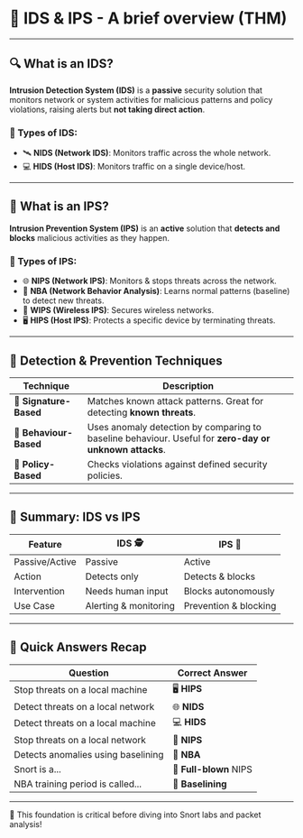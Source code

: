 #  🫷 IDS & IPS - A brief overview (THM)

---

## 🔍 What is an IDS?

**Intrusion Detection System (IDS)** is a **passive** security solution that monitors network or system activities for malicious patterns and policy violations, raising alerts but **not taking direct action**.

### 🧭 Types of IDS:
- 🛰️ **NIDS (Network IDS)**: Monitors traffic across the whole network.
- 💻 **HIDS (Host IDS)**: Monitors traffic on a single device/host.

---

## 🛑 What is an IPS?

**Intrusion Prevention System (IPS)** is an **active** solution that **detects and blocks** malicious activities as they happen.

### 🔐 Types of IPS:
- 🌐 **NIPS (Network IPS)**: Monitors & stops threats across the network.
- 🧠 **NBA (Network Behavior Analysis)**: Learns normal patterns (baseline) to detect new threats.
- 📡 **WIPS (Wireless IPS)**: Secures wireless networks.
- 🖥️ **HIPS (Host IPS)**: Protects a specific device by terminating threats.

---

## 🧪 Detection & Prevention Techniques

| Technique        | Description |
|------------------|-------------|
| 🧬 **Signature-Based** | Matches known attack patterns. Great for detecting **known threats**. |
| 🧠 **Behaviour-Based** | Uses anomaly detection by comparing to baseline behaviour. Useful for **zero-day or unknown attacks**. |
| 📜 **Policy-Based** | Checks violations against defined security policies. |

---

## 🧾 Summary: IDS vs IPS

| Feature  | IDS 🕵️ | IPS 🚫 |
|----------|--------|--------|
| Passive/Active | Passive | Active |
| Action | Detects only | Detects & blocks |
| Intervention | Needs human input | Blocks autonomously |
| Use Case | Alerting & monitoring | Prevention & blocking |

---

## 🧠 Quick Answers Recap

| Question | Correct Answer |
|---------|----------------|
| Stop threats on a local machine | 🖥️ **HIPS** |
| Detect threats on a local network | 🌐 **NIDS** |
| Detect threats on a local machine | 💻 **HIDS** |
| Stop threats on a local network | 🔐 **NIPS** |
| Detects anomalies using baselining | 🧠 **NBA** |
| Snort is a... | 🚀 **Full-blown** NIPS |
| NBA training period is called... | 🧪 **Baselining** |

---

🎯 This foundation is critical before diving into Snort labs and packet analysis!
